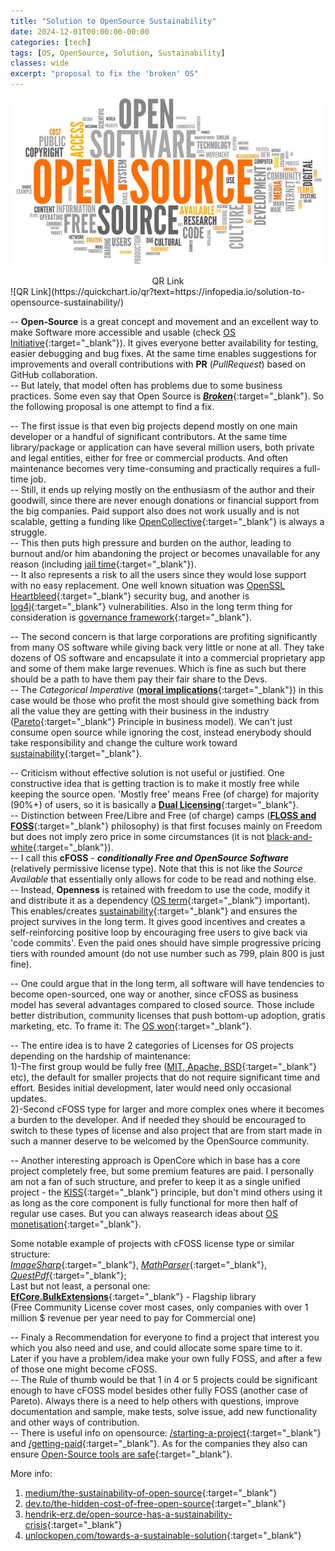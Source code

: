 ```yaml
---
title: "Solution to OpenSource Sustainability"
date: 2024-12-01T00:00:00-00:00
categories: [tech]
tags: [OS, OpenSource, Solution, Sustainability]
classes: wide
excerpt: "proposal to fix the 'broken' OS"
---
```


![/solution-to-opensource-sustainability](https://raw.githubusercontent.com/borisdj/borisdj.github.io/main/assets/images/solution-to-opensource-sustainability/OS.jpg)

<center>QR Link</center>
![QR Link](https://quickchart.io/qr?text=https://infopedia.io/solution-to-opensource-sustainability/)

-- **Open-Source** is a great concept and movement and an excellent way to make Software more accessible and usable (check [OS Initiative](https://opensource.org/){:target="_blank"}). It gives everyone better availability for testing, easier debugging and bug fixes. At the same time enables suggestions for improvements and overall contributions with **PR** (*PullRequest*) based on GitHub collaboration.  
-- But lately, that model often has problems due to some business practices. Some even say that Open Source is [***Broken***](https://www.forbes.com/sites/adrianbridgwater/2019/11/11/is-open-source-broken/?sh=18721f5fd560){:target="_blank"}. So the following proposal is one attempt to find a fix.  

-- The first issue is that even big projects depend mostly on one main developer or a handful of significant contributors. At the same time library/package or application can have several million users, both private and legal entities, either for free or commercial products. And often maintenance becomes very time-consuming and practically requires a full-time job.  
-- Still, it ends up relying mostly on the enthusiasm of the author and their goodwill, since there are never enough donations or financial support from the big companies. Paid support also does not work usually and is not scalable, getting a funding like [OpenCollective](https://blog.opencollective.com/funds-for-open-source/){:target="_blank"} is always a struggle.  
-- This then puts high pressure and burden on the author, leading to burnout and/or him abandoning the project or becomes unavailable for any reason (including [jail time](https://www.theregister.com/2023/02/15/corejs_russia_open_source/){:target="_blank"}).  
-- It also represents a risk to all the users since they would lose support with no easy replacement. One well known situation was [OpenSSL Heartbleed](https://heartbleed.com/){:target="_blank"} security bug, and another is [log4j](https://medium.com/readme/ghosts-of-log4j-open-source-vulnerabilities-confound-software-developers-e81b931560){:target="_blank"} vulnerabilities. Also in the long term thing for consideration is [governance framework](https://stackoverflow.blog/2020/09/09/open-source-governance-benevolent-dictator-or-decision-by-committee/){:target="_blank"}.

-- The second concern is that large corporations are profiting significantly from many OS software while giving back very little or none at all. They take dozens of OS software and encapsulate it into a commercial proprietary app and some of them make large revenues. Which is fine as such but there should be a path to have them pay their fair share to the Devs.  
-- The *Categorical Imperative* ([**moral implications**](https://dev.to/degoodmanwilson/open-source-is-broken-g60){:target="_blank"}) in this case would be those who profit the most should give something back from all the value they are getting with their business in the industry ([Pareto](https://en.wikipedia.org/wiki/Pareto_principle){:target="_blank"} Principle in business model). We can't just consume open source while ignoring the cost, instead enerybody should take responsibility and change the culture work toward [sustainability](https://techcrunch.com/2018/06/23/open-source-sustainability/){:target="_blank"}.

-- Criticism without effective solution is not useful or justified. One constructive idea that is getting traction is to make it mostly free while keeping the source open. 'Mostly free' means Free (of charge) for majority (90%+) of users, so it is basically a [**Dual Licensing**](https://duallicensing.com/){:target="_blank"}.  
-- Distinction between Free/Libre and Free (of charge) camps ([**FLOSS and FOSS**](https://www.gnu.org/philosophy/floss-and-foss.en.html){:target="_blank"} philosophy) is that first focuses mainly on Freedom but does not imply zero price in some circumstances (it is not [black-and-white](https://nadh.in/blog/open-source-is-not-broken/){:target="_blank"}).  
-- I call this **cFOSS** - ***conditionally Free and OpenSource Software*** (relatively permissive license type). Note that this is not like the *Source Available* that essentially only allows for code to be read and nothing else.  
-- Instead, **Openness** is retained with freedom to use the code, modify it and distribute it as a dependency ([OS term](https://danb.me/blog/why-open-source-term-is-important/){:target="_blank"} important). This enables/creates [sustainability](https://thenewstack.io/this-week-in-programming-a-manifesto-for-sustainable-open-source-development/){:target="_blank"} and ensures the project survives in the long term. It gives good incentives and creates a self-reinforcing positive loop by encouraging free users to give back via 'code commits'. Even the paid ones should have simple progressive pricing tiers with rounded amount (do not use number such as 799, plain 800 is just fine).  

-- One could argue that in the long term, all software will have tendencies to become open-sourced, one way or another, since cFOSS as business model has several advantages compared to closed source. Those include better distribution, community licenses that push bottom-up adoption, gratis marketing, etc. To frame it: The [OS won](https://aaronstannard.com/sustainable-open-source-software/){:target="_blank"}.

-- The entire idea is to have 2 categories of Licenses for OS projects depending on the hardship of maintenance:  
1)-The first group would be fully free ([MIT, Apache, BSD](https://opensource.stackexchange.com/questions/11109/what-are-the-practical-differences-between-mit-apache-and-bsd-licenses){:target="_blank"} etc), the default for smaller projects that do not require significant time and effort. Besides initial development, later would need only occasional updates.  
2)-Second cFOSS type for larger and more complex ones where it becomes a burden to the developer. And if needed they should be encouraged to switch to these types of license and also project that are from start made in such a manner deserve to be welcomed by the OpenSource community.  

-- Another interesting approach is OpenCore which in base has a core project completely free, but some premium features are paid. I personally am not a fan of such structure, and prefer to keep it as a single unified project - the [KISS](https://en.wikipedia.org/wiki/KISS_principle){:target="_blank"} principle, but don't mind others using it as long as the core component is fully functional for more then half of regular use cases. But you can always reasearch ideas about [OS monetisation](https://www.scaleway.com/en/blog/how-to-monetize-your-open-source-project/){:target="_blank"}.

Some notable example of projects with cFOSS license type or similar structure:  
[*ImageSharp*](https://github.com/SixLabors/ImageSharp){:target="_blank"}, [*MathParser*](https://github.com/mariuszgromada/MathParser.org-mXparser){:target="_blank"}, [*QuestPdf*](https://www.questpdf.com/){:target="_blank"};  
Last but not least, a personal one: [**EfCore.BulkExtensions**](https://github.com/borisdj/EFCore.BulkExtensions){:target="_blank"} - Flagship library  
(Free Community License cover most cases, only companies with over 1 million $ revenue per year need to pay for Commercial one)

-- Finaly a Recommendation for everyone to find a project that interest you which you also need and use, and could allocate some spare time to it. Later if you have a problem/idea make your own fully FOSS, and after a few of those one might become cFOSS.  
-- The Rule of thumb would be that 1 in 4 or 5 projects could be significant enough to have cFOSS model besides other fully FOSS (another case of Pareto). Always there is a need to help others with questions, improve documentation and sample, make tests, solve issue, add new functionality and other ways of contribution.  
-- There is useful info on opensource: [/starting-a-project](https://opensource.guide/starting-a-project/){:target="_blank"} and [/getting-paid](https://opensource.guide/getting-paid/){:target="_blank"}. As for the companies they also can ensure [Open-Source tools are safe](https://www.forbes.com/councils/forbestechcouncil/2022/05/10/12-ways-companies-can-ensure-open-source-tools-are-safe-and-sustainable/){:target="_blank"}.

More info:
1. [medium/the-sustainability-of-open-source](https://goldglovecb.medium.com/the-sustainability-of-open-source-7ec0390f58e8){:target="_blank"}  
2. [dev.to/the-hidden-cost-of-free-open-source](https://dev.to/opensauced/the-hidden-cost-of-free-why-open-source-sustainability-matters-1jk7){:target="_blank"}  
3. [hendrik-erz.de/open-source-has-a-sustainability-crisis](https://hendrik-erz.de/post/open-source-has-a-sustainability-crisis){:target="_blank"}  
4. [unlockopen.com/towards-a-sustainable-solution](https://speaking.unlockopen.com/5JrQdv/towards-a-sustainable-solution-to-open-source-sustainability){:target="_blank"}  

